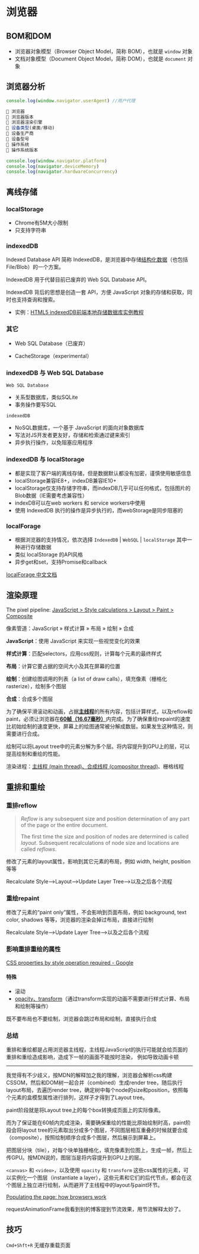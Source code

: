 # 浏览器

## BOM和DOM

- 浏览器对象模型（Browser Object Model，简称 BOM），也就是 `window` 对象
- 文档对象模型（Document Object Model，简称 DOM），也就是 `document` 对象

## 浏览器分析

```js
console.log(window.navigator.userAgent)	//用户代理

 浏览器
 浏览器版本
 浏览器渲染引擎
 设备类型(桌面/移动)
 设备生产商
 设备型号
 操作系统
 操作系统版本

console.log(window.navigator.platform)
console.log(navigator.deviceMemory)
console.log(navigator.hardwareConcurrency)
```



## 离线存储

### localStorage

- Chrome有5M大小限制
- 只支持字符串

### indexedDB

Indexed Database API 简称 IndexedDB，是浏览器中存储<u>结构化数据</u>（也包括File/Blob）的一个方案。

IndexedDB 用于代替目前已废弃的 Web SQL Database API。

IndexedDB 背后的思想是创造一套 API，方便 JavaScript 对象的存储和获取，同时也支持查询和搜索。

- 实例：[HTML5 indexedDB前端本地存储数据库实例教程](https://www.zhangxinxu.com/wordpress/2017/07/html5-indexeddb-js-example/)

### 其它

- Web SQL Database（已废弃）

- CacheStorage（experimental）

### indexedDB 与 Web SQL Database

`Web SQL Database`

- 关系型数据库，类似SQLite
- 事务操作要写SQL

`indexedDB`

- NoSQL数据库，一个基于 JavaScript 的面向对象数据库
- 写法对JS开发者更友好，存储和检索通过键来索引
- 异步执行操作，以免阻塞应用程序

### indexedDB 与 localStorage

- 都是实现了客户端的离线存储，但是数据默认都没有加密，谨慎使用敏感信息
- localStorage兼容IE8+，indexDB兼容IE10+
- localStorage仅支持存储字符串，而indexDB几乎可以任何格式，包括图片的Blob数据（IE需要考虑兼容性）
- indexDB可以在web workers 和 service workers中使用
- 使用 IndexedDB 执行的操作是异步执行的，而webStorage是同步阻塞的

### localForage

- 根据浏览器的支持情况，依次选择 `IndexedDB` | `WebSQL` | `localStorage` 其中一种进行存储数据
- 类似 localStorage 的API风格
- 异步get和set，支持Promise和callback

[localForage 中文文档](https://localforage.docschina.org/#localforage)

## 渲染原理

The pixel pipeline:  <u>JavaScript > Style calculations > Layout > Paint > Composite</u>

像素管道：JavaScript » 样式计算 » 布局 » 绘制 » 合成

**JavaScript**：使用 JavaScript 来实现一些视觉变化的效果

**样式计算**：匹配selectors，应用css规则，计算每个元素的最终样式

**布局**：计算它要占据的空间大小及其在屏幕的位置

**绘制**：创建绘图调用的列表（a list of draw calls），填充像素（栅格化rasterize），绘制多个图层

**合成**：合成多个图层

为了确保平滑滚动和动画，占据<u>**主线程**</u>的所有内容，包括计算样式，以及reflow和paint，必须让浏览器在<u>**60帧（16.67毫秒）**</u>内完成。为了确保重绘repaint的速度比初始绘制的速度更快，屏幕上的绘图通常被分解成数层。如果发生这种情况，则需要进行合成。

绘制可以将Layout tree中的元素分解为多个层。将内容提升到GPU上的层，可以提高绘制和重绘的性能。

渲染进程：<u>主线程 (main thread)、合成线程 (compositor thread)</u>、栅格线程

## 重排和重绘

### 重排reflow

> *Reflow* is any subsequent size and position determination of any part of the page or the entire document.
> 
> The first time the size and position of nodes are determined is called *layout*. Subsequent recalculations of node size and locations are called *reflows*. 

修改了元素的layout属性，影响到其它元素的布局，例如  width, height, position 等等

Recalculate Style-->Layout-->Update Layer Tree-->以及之后各个流程

### 重绘repaint

修改了元素的“paint only”属性，不会影响到页面布局，例如 background, text color, shadows 等等，浏览器的渲染会掉过布局，直接进行绘制

Recalculate Style-->Update Layer Tree-->以及之后各个流程

### 影响重排重绘的属性

[CSS properties by style operation required - Google ](http://goo.gl/lPVJY6)

#### 特殊

- 滚动
- <u>opacity、transform</u>（通过transform实现的动画不需要进行样式计算、布局和绘制等操作）

既不要布局也不要绘制，浏览器会跳过布局和绘制，直接执行合成

### 总结

重排和重绘都是占用浏览器主线程，主线程JavaScript的执行可能就会给页面的重排和重绘造成影响，造成下一帧的画面不能按时渲染， 例如导致动画卡顿

---

我觉得有不少歧义，按MDN的解释加之我的理解，浏览器会解析css构建CSSOM，然后和DOM树一起合并（combined）生成render tree，随后执行layout布局，去遍历render tree，确定树中每个node的size和position，依照每个元素的盒模型属性进行排列，这样子才得到了Layout tree。

paint阶段就是将Layout tree上的每个box转换成页面上的实际像素。

而为了保证能在60帧内完成渲染，需要确保重绘的性能比原始绘制时高，paint阶段会将layout tree的元素取出分成多个图层，不同图层相互重叠的时候就要合成（composite），按照绘制顺序合成多个图层，然后展示到屏幕上。

把图层分块（tile），对每个块单独栅格化，填充像素到位图上，生成一帧，然后上传GPU。按MDN说的，图层当是将内容提升到GPU上的层。

`<canvas>` 和 `<video>`，以及使用 `opacity` 和 `transform` 这些css属性的元素，可以实例化一个图层（instantiate a layer），这些元素和它们的后代节点，都会在这个图层上独立进行绘制，从而避开了主线程中的layout与paint环节。

[Populating the page: how browsers work](https://developer.mozilla.org/en-US/docs/Web/Performance/How_browsers_work)

requestAnimationFrame我看到别的博客提到节流效果，用节流解释太妙了。



## 技巧

`Cmd+Shft+R` 无缓存重载页面
